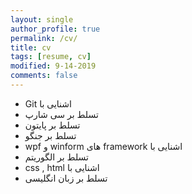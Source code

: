 ```yaml
---
layout: single
author_profile: true
permalink: /cv/
title: cv
tags: [resume, cv]
modified: 9-14-2019
comments: false
---
```


- Git اشنایی با 
- تسلط بر سی شارپ
- تسلط بر پایتون
- تسلط بر جنگو
- wpf و winform  های framework  اشنایی با 
- تسلط بر الگوریتم
- css , html اشنایی با 
- تسلط بر زبان انگلیسی
